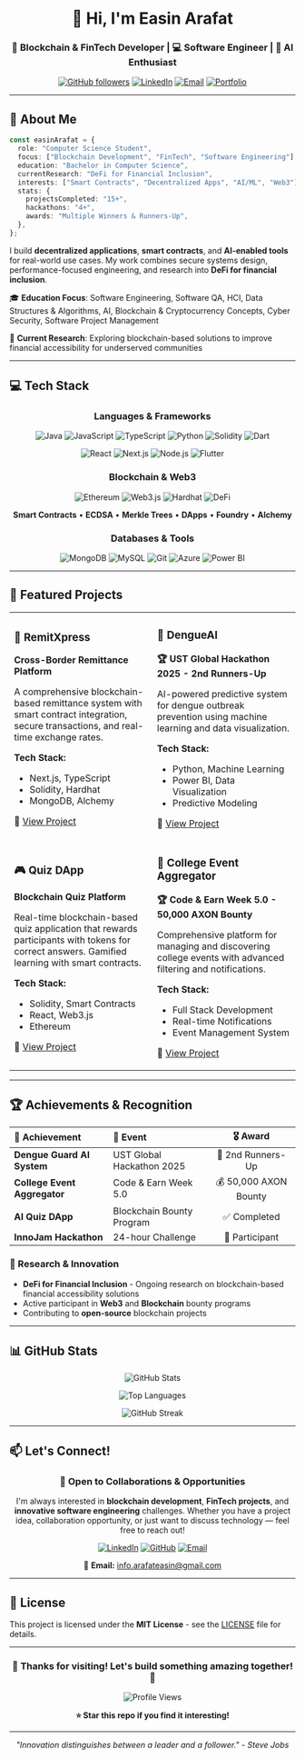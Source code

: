 <div align="center">

# 👋 Hi, I'm Easin Arafat

### 🚀 Blockchain & FinTech Developer | 💻 Software Engineer | 🤖 AI Enthusiast

[![GitHub followers](https://img.shields.io/github/followers/arafateasin?style=social)](https://github.com/arafateasin)
[![LinkedIn](https://img.shields.io/badge/LinkedIn-Connect-blue?style=flat&logo=linkedin)](https://linkedin.com/in/arafateasin)
[![Email](https://img.shields.io/badge/Email-Contact-red?style=flat&logo=gmail)](mailto:info.arafateasin@gmail.com)
[![Portfolio](https://img.shields.io/badge/Portfolio-Visit-green?style=flat&logo=google-chrome)](https://github.com/arafateasin)

</div>

---

## 🎯 About Me

```typescript
const easinArafat = {
  role: "Computer Science Student",
  focus: ["Blockchain Development", "FinTech", "Software Engineering"],
  education: "Bachelor in Computer Science",
  currentResearch: "DeFi for Financial Inclusion",
  interests: ["Smart Contracts", "Decentralized Apps", "AI/ML", "Web3"],
  stats: {
    projectsCompleted: "15+",
    hackathons: "4+",
    awards: "Multiple Winners & Runners-Up",
  },
};
```

I build **decentralized applications**, **smart contracts**, and **AI-enabled tools** for real-world use cases. My work combines secure systems design, performance-focused engineering, and research into **DeFi for financial inclusion**.

🎓 **Education Focus**: Software Engineering, Software QA, HCI, Data Structures & Algorithms, AI, Blockchain & Cryptocurrency Concepts, Cyber Security, Software Project Management

🔬 **Current Research**: Exploring blockchain-based solutions to improve financial accessibility for underserved communities

---

## 💻 Tech Stack

<div align="center">

### Languages & Frameworks

![Java](https://img.shields.io/badge/Java-ED8B00?style=for-the-badge&logo=openjdk&logoColor=white)
![JavaScript](https://img.shields.io/badge/JavaScript-F7DF1E?style=for-the-badge&logo=javascript&logoColor=black)
![TypeScript](https://img.shields.io/badge/TypeScript-007ACC?style=for-the-badge&logo=typescript&logoColor=white)
![Python](https://img.shields.io/badge/Python-3776AB?style=for-the-badge&logo=python&logoColor=white)
![Solidity](https://img.shields.io/badge/Solidity-363636?style=for-the-badge&logo=solidity&logoColor=white)
![Dart](https://img.shields.io/badge/Dart-0175C2?style=for-the-badge&logo=dart&logoColor=white)

![React](https://img.shields.io/badge/React-20232A?style=for-the-badge&logo=react&logoColor=61DAFB)
![Next.js](https://img.shields.io/badge/Next.js-000000?style=for-the-badge&logo=next.js&logoColor=white)
![Node.js](https://img.shields.io/badge/Node.js-43853D?style=for-the-badge&logo=node.js&logoColor=white)
![Flutter](https://img.shields.io/badge/Flutter-02569B?style=for-the-badge&logo=flutter&logoColor=white)

### Blockchain & Web3

![Ethereum](https://img.shields.io/badge/Ethereum-3C3C3D?style=for-the-badge&logo=ethereum&logoColor=white)
![Web3.js](https://img.shields.io/badge/Web3.js-F16822?style=for-the-badge&logo=web3.js&logoColor=white)
![Hardhat](https://img.shields.io/badge/Hardhat-FFF100?style=for-the-badge&logo=hardhat&logoColor=black)
![DeFi](https://img.shields.io/badge/DeFi-7C3AED?style=for-the-badge&logo=ethereum&logoColor=white)

**Smart Contracts** • **ECDSA** • **Merkle Trees** • **DApps** • **Foundry** • **Alchemy**

### Databases & Tools

![MongoDB](https://img.shields.io/badge/MongoDB-4EA94B?style=for-the-badge&logo=mongodb&logoColor=white)
![MySQL](https://img.shields.io/badge/MySQL-005C84?style=for-the-badge&logo=mysql&logoColor=white)
![Git](https://img.shields.io/badge/Git-F05032?style=for-the-badge&logo=git&logoColor=white)
![Azure](https://img.shields.io/badge/Azure_DevOps-0078D7?style=for-the-badge&logo=azure-devops&logoColor=white)
![Power BI](https://img.shields.io/badge/Power_BI-F2C811?style=for-the-badge&logo=powerbi&logoColor=black)

</div>

---

## 🚀 Featured Projects

<table>
<tr>
<td width="50%">

### 🏦 RemitXpress

**Cross-Border Remittance Platform**

A comprehensive blockchain-based remittance system with smart contract integration, secure transactions, and real-time exchange rates.

**Tech Stack:**

- Next.js, TypeScript
- Solidity, Hardhat
- MongoDB, Alchemy

🔗 [View Project](https://github.com/arafateasin)

</td>
<td width="50%">

### 🦟 DengueAI

**🏆 UST Global Hackathon 2025 - 2nd Runners-Up**

AI-powered predictive system for dengue outbreak prevention using machine learning and data visualization.

**Tech Stack:**

- Python, Machine Learning
- Power BI, Data Visualization
- Predictive Modeling

🔗 [View Project](https://github.com/arafateasin)

</td>
</tr>
<tr>
<td width="50%">

### 🎮 Quiz DApp

**Blockchain Quiz Platform**

Real-time blockchain-based quiz application that rewards participants with tokens for correct answers. Gamified learning with smart contracts.

**Tech Stack:**

- Solidity, Smart Contracts
- React, Web3.js
- Ethereum

🔗 [View Project](https://github.com/arafateasin)

</td>
<td width="50%">

### 📅 College Event Aggregator

**🏆 Code & Earn Week 5.0 - 50,000 AXON Bounty**

Comprehensive platform for managing and discovering college events with advanced filtering and notifications.

**Tech Stack:**

- Full Stack Development
- Real-time Notifications
- Event Management System

🔗 [View Project](https://github.com/arafateasin)

</td>
</tr>
</table>

---

## 🏆 Achievements & Recognition

<div align="center">

| 🎯 Achievement               | 📅 Event                  |       🎖️ Award        |
| :--------------------------- | :------------------------ | :-------------------: |
| **Dengue Guard AI System**   | UST Global Hackathon 2025 |   🥉 2nd Runners-Up   |
| **College Event Aggregator** | Code & Earn Week 5.0      | 💰 50,000 AXON Bounty |
| **AI Quiz DApp**             | Blockchain Bounty Program |     ✅ Completed      |
| **InnoJam Hackathon**        | 24-hour Challenge         |    🚀 Participant     |

</div>

### 🔬 Research & Innovation

- **DeFi for Financial Inclusion** - Ongoing research on blockchain-based financial accessibility solutions
- Active participant in **Web3** and **Blockchain** bounty programs
- Contributing to **open-source** blockchain projects

---

## 📊 GitHub Stats

<div align="center">

![GitHub Stats](https://github-readme-stats.vercel.app/api?username=arafateasin&show_icons=true&theme=radical&hide_border=true&count_private=true)

![Top Languages](https://github-readme-stats.vercel.app/api/top-langs/?username=arafateasin&layout=compact&theme=radical&hide_border=true)

![GitHub Streak](https://github-readme-streak-stats.herokuapp.com/?user=arafateasin&theme=radical&hide_border=true)

</div>

---

## 📫 Let's Connect!

<div align="center">

### 💬 Open to Collaborations & Opportunities

I'm always interested in **blockchain development**, **FinTech projects**, and **innovative software engineering** challenges. Whether you have a project idea, collaboration opportunity, or just want to discuss technology — feel free to reach out!

[![LinkedIn](https://img.shields.io/badge/LinkedIn-0077B5?style=for-the-badge&logo=linkedin&logoColor=white)](https://linkedin.com/in/arafateasin)
[![GitHub](https://img.shields.io/badge/GitHub-100000?style=for-the-badge&logo=github&logoColor=white)](https://github.com/arafateasin)
[![Email](https://img.shields.io/badge/Gmail-D14836?style=for-the-badge&logo=gmail&logoColor=white)](mailto:info.arafateasin@gmail.com)

📧 **Email:** info.arafateasin@gmail.com

</div>

---

## 📜 License

This project is licensed under the **MIT License** - see the [LICENSE](LICENSE) file for details.

---

<div align="center">

### 🌟 Thanks for visiting! Let's build something amazing together! 🚀

![Profile Views](https://komarev.com/ghpvc/?username=arafateasin&color=blueviolet&style=flat-square)

**⭐ Star this repo if you find it interesting!**

---

_"Innovation distinguishes between a leader and a follower." - Steve Jobs_

</div>
